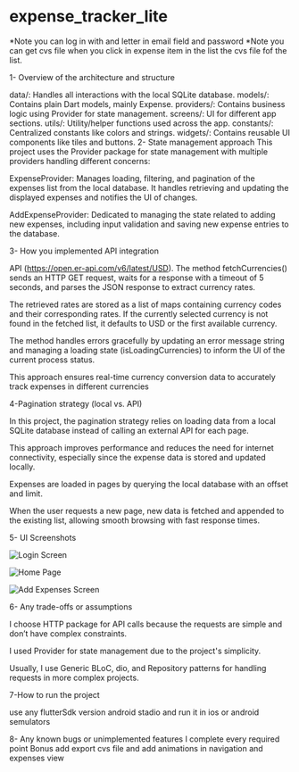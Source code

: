 # expense_tracker_lite
 *Note you can log in with and letter in email field and password
 *Note you can get cvs file when you click in expense item in the list the cvs file fof the list.

1- Overview of the architecture and structure

data/: Handles all interactions with the local SQLite database.
models/: Contains plain Dart models, mainly Expense.
providers/: Contains business logic using Provider for state management.
screens/: UI for different app sections.
utils/: Utility/helper functions used across the app.
constants/: Centralized constants like colors and strings.
widgets/: Contains reusable UI components like tiles and buttons.
2- State management approach This project uses the Provider package for state management with multiple providers handling different concerns:

ExpenseProvider: Manages loading, filtering, and pagination of the expenses list from the local database. It handles retrieving and updating the displayed expenses and notifies the UI of changes.

AddExpenseProvider: Dedicated to managing the state related to adding new expenses, including input validation and saving new expense entries to the database.

3- How you implemented API integration

API (https://open.er-api.com/v6/latest/USD). The method fetchCurrencies() sends an HTTP GET request, waits for a response with a timeout of 5 seconds, and parses the JSON response to extract currency rates.

The retrieved rates are stored as a list of maps containing currency codes and their corresponding rates. If the currently selected currency is not found in the fetched list, it defaults to USD or the first available currency.

The method handles errors gracefully by updating an error message string and managing a loading state (isLoadingCurrencies) to inform the UI of the current process status.

This approach ensures real-time currency conversion data to accurately track expenses in different currencies

4-Pagination strategy (local vs. API)

In this project, the pagination strategy relies on loading data from a local SQLite database instead of calling an external API for each page.

This approach improves performance and reduces the need for internet connectivity, especially since the expense data is stored and updated locally.

Expenses are loaded in pages by querying the local database with an offset and limit.

When the user requests a new page, new data is fetched and appended to the existing list, allowing smooth browsing with fast response times.

5- UI Screenshots


![Login Screen](assets/login.png)

![Home Page](assets/home_page.png)

![Add Expenses Screen](assets/add_expenses.png)

6- Any trade-offs or assumptions

I choose HTTP package for API calls because the requests are simple and don’t have complex constraints.

I used Provider for state management due to the project's simplicity.

Usually, I use Generic BLoC, dio, and Repository patterns for handling requests in more complex projects.

7-How to run the project

use any flutterSdk version android stadio and run it in ios or android semulators

8- Any known bugs or unimplemented features I complete every required point Bonus add export cvs file and  add animations in navigation and expenses view
